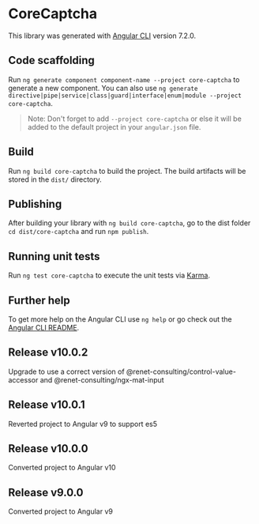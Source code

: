 # CoreCaptcha

This library was generated with [Angular CLI](https://github.com/angular/angular-cli) version 7.2.0.

## Code scaffolding

Run `ng generate component component-name --project core-captcha` to generate a new component. You can also use `ng generate directive|pipe|service|class|guard|interface|enum|module --project core-captcha`.
> Note: Don't forget to add `--project core-captcha` or else it will be added to the default project in your `angular.json` file. 

## Build

Run `ng build core-captcha` to build the project. The build artifacts will be stored in the `dist/` directory.

## Publishing

After building your library with `ng build core-captcha`, go to the dist folder `cd dist/core-captcha` and run `npm publish`.

## Running unit tests

Run `ng test core-captcha` to execute the unit tests via [Karma](https://karma-runner.github.io).

## Further help

To get more help on the Angular CLI use `ng help` or go check out the [Angular CLI README](https://github.com/angular/angular-cli/blob/master/README.md).

## Release v10.0.2
Upgrade to use a correct version of @renet-consulting/control-value-accessor and @renet-consulting/ngx-mat-input

## Release v10.0.1
Reverted project to Angular v9 to support es5

## Release v10.0.0
Converted project to Angular v10

## Release v9.0.0
Converted project to Angular v9

